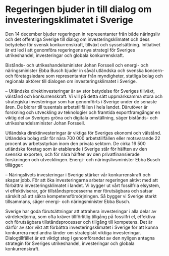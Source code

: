 # Regeringen bjuder in till dialog om investeringsklimatet i Sverige

Den 14 december bjuder regeringen in representanter från både näringsliv och det offentliga Sverige till dialog om investeringsklimatet och dess betydelse för svensk konkurrenskraft, tillväxt och sysselsättning. Initiativet är ett led i att genomföra regeringens nya strategi för Sveriges utrikeshandel, investeringar och globala konkurrenskraft.

Bistånds- och utrikeshandelsminister Johan Forssell och energi- och näringsminister Ebba Busch bjuder in såväl utländska och svenska koncern- och företagsledare som representanter från myndigheter, statliga bolag och regionala aktörer till dialogen om investeringsklimatet i Sverige.

– Utländska direktinvesteringar är av stor betydelse för Sveriges tillväxt, välstånd och konkurrenskraft. Vi vill på detta sätt uppmärksamma stora och strategiska investeringar som har genomförts i Sverige under de senaste åren. De bidrar till tusentals arbetstillfällen i hela landet. Därutöver är forskning och utveckling av teknologier och framtida exportframgångar en viktig del av Sveriges gröna och digitala omställning, säger bistånds- och utrikeshandelsminister Johan Forssell.

Utländska direktinvesteringar är viktiga för Sveriges ekonomi och välstånd. Utländska bolag står för nära 700 000 arbetstillfällen eller motsvarande 22 procent av arbetsstyrkan inom den privata sektorn. De cirka 16 500 utländska företag som är etablerade i Sverige står för hälften av den svenska exporten, och för nära hälften av den privatfinansierade forskningen och utvecklingen. Energi- och näringslivsminister Ebba Busch tillägger:

– Näringslivets investeringar i Sverige stärker vår konkurrenskraft och skapar jobb. För att öka investeringarna arbetar regeringen aktivt med att förbättra investeringsklimatet i landet. Vi bygger ut vårt fossilfria elsystem, vi effektiviserar, gör tillståndsprocesserna mer förutsägbara och satsar särskilt på att säkra kompetensförsörjningen. Så bygger vi Sverige starkt tillsammans, säger energi- och näringsminister Ebba Busch.

Sverige har goda förutsättningar att attrahera investeringar i alla delar av värdekedjorna, som ofta kräver tillförlitlig tillgång på fossilfri el, effektiva och förutsägbara tillståndsprocesser och tillgång till kompetens. Det är därför av stor vikt att förbättra investeringsklimatet i Sverige för att kunna konkurrera med andra länder om strategiskt viktiga investeringar. Dialogtillfället är ett viktigt steg i genomförandet av den nyligen antagna strategin för Sveriges utrikeshandel, investeringar och globala konkurrenskraft.
